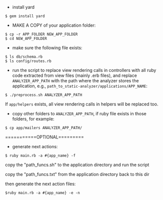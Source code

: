 * install yard
```
$ gem install yard
```

* MAKE A COPY of your application folder:
```
$ cp -r APP_FOLDER NEW_APP_FOLDER
$ cd NEW_APP_FOLDER
```

* make sure the following file exists:
```
$ ls db/schema.rb
$ ls config/routes.rb
```

* run the script to replace view rendering calls in controllers with all ruby code extracted from view files (mainly .erb files), and replace `ANALYZER_APP_PATH` with the path where the analyzer stores the application, e.g., `path_to_static-analyzer/applications/APP_NAME`:
```
$ ./preprocess.sh ANALYZER_APP_PATH
```

If `app/helpers` exists, all view rendering calls in helpers will be replaced too.

* copy other folders to `ANALYZER_APP_PATH`, if ruby file exists in those folders, for example:
```
$ cp app/mailers ANALYZER_APP_PATH/
```


===========OPTIONAL=========
* generate next actions:

```
$ ruby main.rb -a #{app_name} -f
```

copy the "path\_funcs.sh" to the application directory and run the script

copy the "path\_funcs.txt" from the application directory back to this dir

then generate the next action files:

```
$ruby main.rb -a #{app_name} -e -n
```
